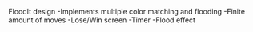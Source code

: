 FloodIt design
-Implements multiple color matching and flooding
-Finite amount of moves
-Lose/Win screen
-Timer
-Flood effect
